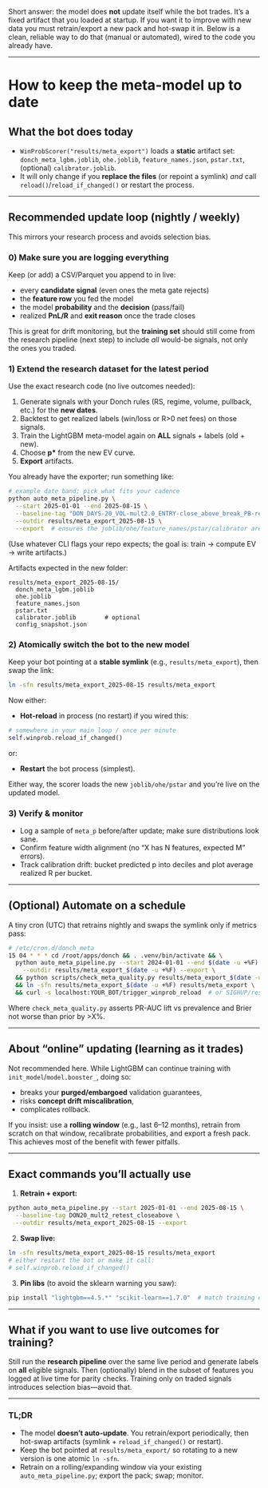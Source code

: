 Short answer: the model does **not** update itself while the bot trades. It’s a fixed artifact that you loaded at startup. If you want it to improve with new data you must retrain/export a new pack and hot-swap it in. Below is a clean, reliable way to do that (manual or automated), wired to the code you already have.

---

# How to keep the meta-model up to date

## What the bot does today

* `WinProbScorer("results/meta_export")` loads a **static** artifact set:
  `donch_meta_lgbm.joblib`, `ohe.joblib`, `feature_names.json`, `pstar.txt`, (optional) `calibrator.joblib`.
* It will only change if you **replace the files** (or repoint a symlink) *and* call `reload()`/`reload_if_changed()` or restart the process.

---

## Recommended update loop (nightly / weekly)

This mirrors your research process and avoids selection bias.

### 0) Make sure you are logging everything

Keep (or add) a CSV/Parquet you append to in live:

* every **candidate signal** (even ones the meta gate rejects)
* the **feature row** you fed the model
* the model **probability** and the **decision** (pass/fail)
* realized **PnL/R** and **exit reason** once the trade closes

This is great for drift monitoring, but the **training set** should still come from the research pipeline (next step) to include *all* would-be signals, not only the ones you traded.

### 1) Extend the research dataset for the latest period

Use the exact research code (no live outcomes needed):

1. Generate signals with your Donch rules (RS, regime, volume, pullback, etc.) for the **new dates**.
2. Backtest to get realized labels (win/loss or R>0 net fees) on those signals.
3. Train the LightGBM meta-model again on **ALL** signals + labels (old + new).
4. Choose **p\*** from the new EV curve.
5. **Export** artifacts.

You already have the exporter; run something like:

```bash
# example date band; pick what fits your cadence
python auto_meta_pipeline.py \
  --start 2025-01-01 --end 2025-08-15 \
  --baseline-tag "DON_DAYS-20_VOL-mult2.0_ENTRY-close_above_break_PB-retest" \
  --outdir results/meta_export_2025-08-15 \
  --export  # ensures the joblib/ohe/feature_names/pstar/calibrator are written
```

(Use whatever CLI flags your repo expects; the goal is: train → compute EV → write artifacts.)

Artifacts expected in the new folder:

```
results/meta_export_2025-08-15/
  donch_meta_lgbm.joblib
  ohe.joblib
  feature_names.json
  pstar.txt
  calibrator.joblib        # optional
  config_snapshot.json
```

### 2) Atomically switch the bot to the new model

Keep your bot pointing at a **stable symlink** (e.g., `results/meta_export`), then swap the link:

```bash
ln -sfn results/meta_export_2025-08-15 results/meta_export
```

Now either:

* **Hot-reload** in process (no restart) if you wired this:

```python
# somewhere in your main loop / once per minute
self.winprob.reload_if_changed()
```

or:

* **Restart** the bot process (simplest).

Either way, the scorer loads the new `joblib/ohe/pstar` and you’re live on the updated model.

### 3) Verify & monitor

* Log a sample of `meta_p` before/after update; make sure distributions look sane.
* Confirm feature width alignment (no “X has N features, expected M” errors).
* Track calibration drift: bucket predicted p into deciles and plot average realized R per bucket.

---

## (Optional) Automate on a schedule

A tiny cron (UTC) that retrains nightly and swaps the symlink only if metrics pass:

```bash
# /etc/cron.d/donch_meta
15 04 * * * cd /root/apps/donch && . .venv/bin/activate && \
  python auto_meta_pipeline.py --start 2024-01-01 --end $(date -u +%F) \
    --outdir results/meta_export_$(date -u +%F) --export \
  && python scripts/check_meta_quality.py results/meta_export_$(date -u +%F) \
  && ln -sfn results/meta_export_$(date -u +%F) results/meta_export \
  && curl -s localhost:YOUR_BOT/trigger_winprob_reload  # or SIGHUP/restart
```

Where `check_meta_quality.py` asserts PR-AUC lift vs prevalence and Brier not worse than prior by >X%.

---

## About “online” updating (learning as it trades)

Not recommended here. While LightGBM can continue training with `init_model`/`model.booster_`, doing so:

* breaks your **purged/embargoed** validation guarantees,
* risks **concept drift miscalibration**,
* complicates rollback.

If you insist: use a **rolling window** (e.g., last 6–12 months), retrain from scratch on that window, recalibrate probabilities, and export a fresh pack. This achieves most of the benefit with fewer pitfalls.

---

## Exact commands you’ll actually use

1. **Retrain + export:**

```bash
python auto_meta_pipeline.py --start 2025-01-01 --end 2025-08-15 \
  --baseline-tag DON20_mult2_retest_closeabove \
  --outdir results/meta_export_2025-08-15 --export
```

2. **Swap live:**

```bash
ln -sfn results/meta_export_2025-08-15 results/meta_export
# either restart the bot or make it call:
# self.winprob.reload_if_changed()
```

3. **Pin libs** (to avoid the sklearn warning you saw):

```bash
pip install "lightgbm==4.5.*" "scikit-learn==1.7.0"  # match training env
```

---

## What if you want to use live outcomes for training?

Still run the **research pipeline** over the same live period and generate labels on **all** eligible signals. Then (optionally) blend in the subset of features you logged at live time for parity checks. Training only on traded signals introduces selection bias—avoid that.

---

### TL;DR

* The model **doesn’t auto-update**. You retrain/export periodically, then hot-swap artifacts (symlink + `reload_if_changed()` or restart).
* Keep the bot pointed at `results/meta_export/` so rotating to a new version is one atomic `ln -sfn`.
* Retrain on a rolling/expanding window via your existing `auto_meta_pipeline.py`; export the pack; swap; monitor.
